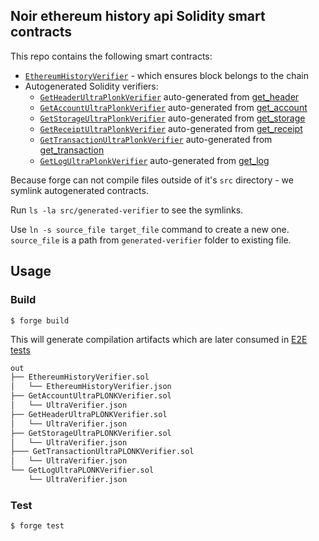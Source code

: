 ## Noir ethereum history api Solidity smart contracts

This repo contains the following smart contracts:

- [`EthereumHistoryVerifier`](src/EthereumHistoryVerifier.sol) - which ensures block belongs to the chain
- Autogenerated Solidity verifiers:
  - [`GetHeaderUltraPlonkVerifier`](src/generated-verifier/GetHeaderUltraPLONKVerifier.sol) auto-generated from [get_header](../circuits/get_header)
  - [`GetAccountUltraPlonkVerifier`](src/generated-verifier/GetAccountUltraPLONKVerifier.sol) auto-generated from [get_account](../circuits/get_account)
  - [`GetStorageUltraPlonkVerifier`](src/generated-verifier/GetStorageUltraPLONKVerifier.sol) auto-generated from [get_storage](../circuits/get_storage)
  - [`GetReceiptUltraPlonkVerifier`](src/generated-verifier/GetReceiptUltraPLONKVerifier.sol) auto-generated from [get_receipt](../circuits/get_receipt)
  - [`GetTransactionUltraPlonkVerifier`](src/generated-verifier/GetTransactionUltraPLONKVerifier.sol) auto-generated from [get_transaction](../circuits/get_transaction)
  - [`GetLogUltraPlonkVerifier`](src/generated-verifier/GetLogUltraPLONKVerifier.sol) auto-generated from [get_log](../circuits/get_log)

Because forge can not compile files outside of it's `src` directory - we symlink autogenerated contracts.

Run `ls -la src/generated-verifier` to see the symlinks.

Use `ln -s source_file target_file` command to create a new one. `source_file` is a path from `generated-verifier` folder to existing file.

## Usage

### Build

```shell
$ forge build
```

This will generate compilation artifacts which are later consumed in [E2E tests](../tests/)

```sh
out
├── EthereumHistoryVerifier.sol
│   └── EthereumHistoryVerifier.json
├── GetAccountUltraPLONKVerifier.sol
│   └── UltraVerifier.json
├── GetHeaderUltraPLONKVerifier.sol
│   └── UltraVerifier.json
├── GetStorageUltraPLONKVerifier.sol
│   └── UltraVerifier.json
├─── GetTransactionUltraPLONKVerifier.sol
│   └── UltraVerifier.json
└── GetLogUltraPLONKVerifier.sol
    └── UltraVerifier.json
```

### Test

```shell
$ forge test
```
